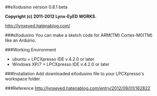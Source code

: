 ##eXodusino 
version 0.8.1 beta

**Copyright (c) 2011-2012 Lynx-EyED WORKS.**

http://lynxeyed.hatenablog.com/

###eXodusino
You can make a sketch code for ARM(TM) Cortex-M0(TM) like an Arduino.


###Working Environment
* ubuntu + LPCXpresso IDE v.4.2.0 or later 
* Windows XP/7 + LPCXpresso IDE v.4.2.0 or later



###Installation
Add downloaded eXodusino file to your LPCXpresso's workspace folder.


###Reference
http://lynxeyed.hatenablog.com/entry/2012/09/01/162822